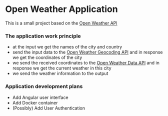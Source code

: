 # Open Weather Application

This is a small project based on the [Open Weather API](https://openweathermap.org/)

### The application work principle
- at the input we get the names of the city and country
- send the input data to the [Open Weather Geocoding API](https://openweathermap.org/api/geocoding-api) and in response we get the coordinates of the city
- we send the received coordinates to the [Open Weather Data API](https://openweathermap.org/current) and in response we get the current weather in this city
- we send the weather information to the output

### Application development plans
- Add Angular user interface
- Add Docker container
- (Possibly) Add User Authentication